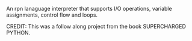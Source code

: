 An rpn lanaguage interpreter that supports I/O operations, 
variable assignments, control flow and loops.

CREDIT: This was a follow along project from the 
book SUPERCHARGED PYTHON.
